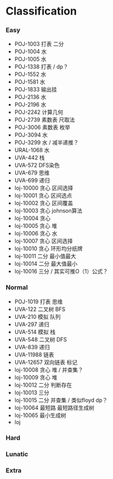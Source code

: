# Classification
### Easy
- POJ-1003 打表 二分
- POJ-1004 水
- POJ-1005 水
- POJ-1338 打表 / dp？
- POJ-1552 水
- POJ-1581 水
- POJ-1833 输出挂
- POJ-2136 水
- POJ-2196 水
- POJ-2242 计算几何
- POJ-2739 素数表 尺取法
- POJ-3006 素数表 枚举
- POJ-3094 水
- POJ-3299 水 / 减半递推？
- URAL-1068 水
- UVA-442 栈
- UVA-572 DFS染色
- UVA-679 思维
- UVA-699 递归
- loj-10000 贪心 区间选择
- loj-10001 贪心 区间选点
- loj-10002 贪心 区间覆盖
- loj-10003 贪心 johnson算法
- loj-10004 贪心
- loj-10005 贪心 堆
- loj-10006 贪心 水
- loj-10007 贪心 区间选择
- loj-10010 贪心 环形均分纸牌
- loj-10011 二分 最小值最大
- loj-10014 二分 最大值最小
- loj-10016 三分 / 其实可推O（1）公式？
### Normal
- POJ-1019 打表 思维
- UVA-122 二叉树 BFS
- UVA-210 模拟 队列
- UVA-297 递归
- UVA-514 模拟 栈
- UVA-548 二叉树 DFS
- UVA-839 递归
- UVA-11988 链表
- UVA-12657 双向链表 标记
- loj-10008 贪心 堆 / 并查集？
- loj-10009 贪心 堆
- loj-10012 二分 判断存在
- loj-10013 三分
- loj-10015 二分 并查集 / 类似floyd dp？
- loj-10064 最短路 最短路径生成树
- loj-10065 最小生成树
- loj
### Hard
### Lunatic
### Extra